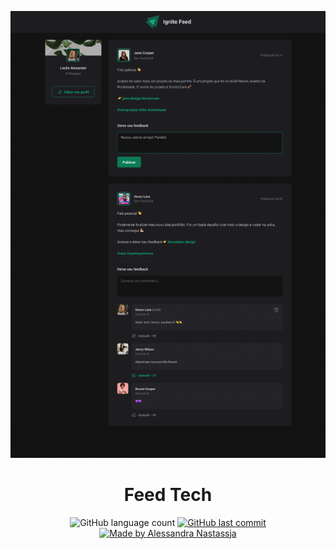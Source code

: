 <p align="center">
  <img src="https://github.com/Alessandra-Nastassja/feed-tech/blob/main/src/assets/feed.png?raw=true">
</p>

<h1 align="center">Feed Tech</h1>
<p align="center"></p>

<p align="center">
  <img alt="GitHub language count" src="https://img.shields.io/github/repo-size/Alessandra-Nastassja/feed-tech?color=green">
  <a href="https://github.com/Alessandra-Nastassja/feed-tech/commits/master">
    <img alt="GitHub last commit" src="https://img.shields.io/github/last-commit/Alessandra-Nastassja/feed-tech?color=green">
  </a>
  <a href="https://www.linkedin.com/in/alessandra-nastassja/">
    <img alt="Made by Alessandra Nastassja" src="https://img.shields.io/badge/made%20by-AlessandraNastassja-green">
  </a>
</p>